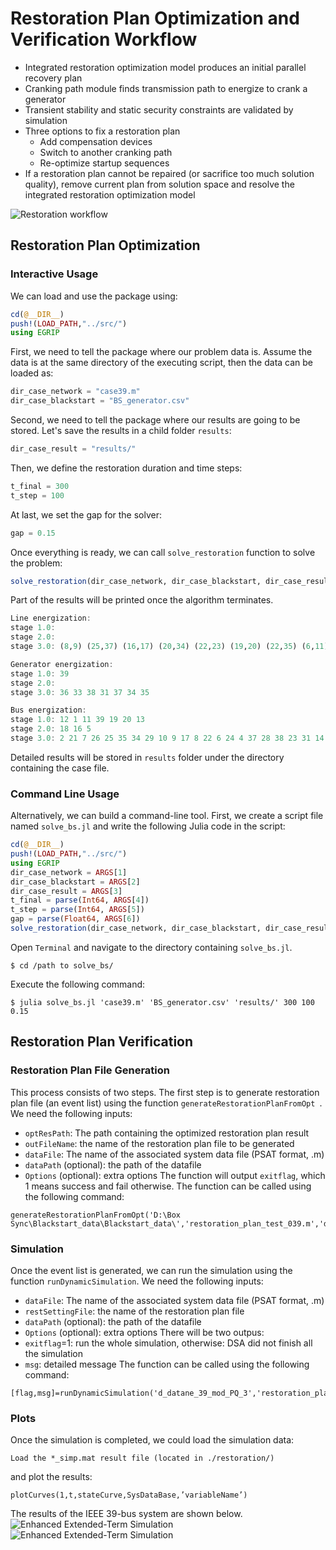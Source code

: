 # Restoration Plan Optimization and Verification Workflow

- Integrated restoration optimization model produces an initial parallel recovery plan
- Cranking path module finds transmission path to energize to crank a generator
- Transient stability and static security constraints are validated by simulation
- Three options to fix a restoration plan
  - Add compensation devices
  - Switch to another cranking path
  - Re-optimize startup sequences
- If a restoration plan cannot be repaired (or sacrifice too much solution quality), remove current plan from solution space and resolve the integrated restoration optimization model

![Restoration workflow](fig_workflow.png)


## Restoration Plan Optimization
### Interactive Usage
We can load and use the package using:
```julia
cd(@__DIR__)
push!(LOAD_PATH,"../src/")
using EGRIP
```
First, we need to tell the package where our problem data is. Assume the data is at the same directory of the executing script, then the data can be loaded as:
```julia
dir_case_network = "case39.m"
dir_case_blackstart = "BS_generator.csv"
```
Second, we need to tell the package where our results are going to be stored. Let's save the results in a child folder `results`:
```julia
dir_case_result = "results/"
```
Then, we define the restoration duration and time steps:
```julia
t_final = 300
t_step = 100
```
At last, we set the gap for the solver:
```julia
gap = 0.15
```
Once everything is ready, we can call `solve_restoration` function to solve the problem:
```julia
solve_restoration(dir_case_network, dir_case_blackstart, dir_case_result, t_final, t_step, gap)
```

Part of the results will be printed once the algorithm terminates.
```julia
Line energization:
stage 1.0:
stage 2.0:
stage 3.0: (8,9) (25,37) (16,17) (20,34) (22,23) (19,20) (22,35) (6,11) (9,39) (13,14) (5,8) (19,33) (26,27) (14,15) (12,13) (10,13) (15,16) (16,24) (12,11) (29,38) (16,19) (23,36) (6,31) (26,29) (23,24) (5,6) (4,14) (17,27) (25,26)

Generator energization:
stage 1.0: 39
stage 2.0:
stage 3.0: 36 33 38 31 37 34 35

Bus energization:
stage 1.0: 12 1 11 39 19 20 13
stage 2.0: 18 16 5
stage 3.0: 2 21 7 26 25 35 34 29 10 9 17 8 22 6 24 4 37 28 38 23 31 14 27 36 15 33
```
Detailed results will be stored in `results` folder under the directory containing the case file.

### Command Line Usage
Alternatively, we can build a command-line tool. First, we create a script file named `solve_bs.jl` and write the following Julia code in the script:
```julia
cd(@__DIR__)
push!(LOAD_PATH,"../src/")
using EGRIP
dir_case_network = ARGS[1]
dir_case_blackstart = ARGS[2]
dir_case_result = ARGS[3]
t_final = parse(Int64, ARGS[4])
t_step = parse(Int64, ARGS[5])
gap = parse(Float64, ARGS[6])
solve_restoration(dir_case_network, dir_case_blackstart, dir_case_result, t_final, t_step, gap)
```
Open `Terminal` and navigate to the directory containing `solve_bs.jl`.
```
$ cd /path to solve_bs/
```
Execute the following command:
```
$ julia solve_bs.jl 'case39.m' 'BS_generator.csv' 'results/' 300 100 0.15
```

## Restoration Plan Verification
### Restoration Plan File Generation
This process consists of two steps. The first step is to generate restoration plan file (an event list) using the function `generateRestorationPlanFromOpt
`. We need the following inputs:
- `optResPath`: The path containing the optimized restoration plan result
- `outFileName`: the name of the restoration plan file to be generated
- `dataFile`: The name of the associated system data file (PSAT format, .m)
- `dataPath` (optional): the path of the datafile
- `Options` (optional): extra options
The function will output `exitflag`, which 1 means success and fail otherwise. The function can be called using the following command:
```
generateRestorationPlanFromOpt('D:\Box Sync\Blackstart_data\Blackstart_data\','restoration_plan_test_039.m','d_datane_39_mod_PQ_3')
```

### Simulation
Once the event list is generated, we can run the simulation using the function `runDynamicSimulation`. We need the following inputs:
- `dataFile`: The name of the associated system data file (PSAT format, .m)
- `restSettingFile`: the name of the restoration plan file
- `dataPath` (optional): the path of the datafile
- `Options` (optional): extra options
There will be two outpus:
- `exitflag`=1: run the whole simulation, otherwise: DSA did not finish all the simulation
- `msg`: detailed message
The function can be called using the following command:
```
[flag,msg]=runDynamicSimulation('d_datane_39_mod_PQ_3','restoration_plan_test_039')
```

### Plots
Once the simulation is completed, we could load the simulation data:
```
Load the *_simp.mat result file (located in ./restoration/)
```
and plot the results:
```
plotCurves(1,t,stateCurve,SysDataBase,’variableName’)
```
The results of the IEEE 39-bus system are shown below.
![Enhanced Extended-Term Simulation](fig_sas_res.png)
![Enhanced Extended-Term Simulation](fig_sas_res_1.png)
